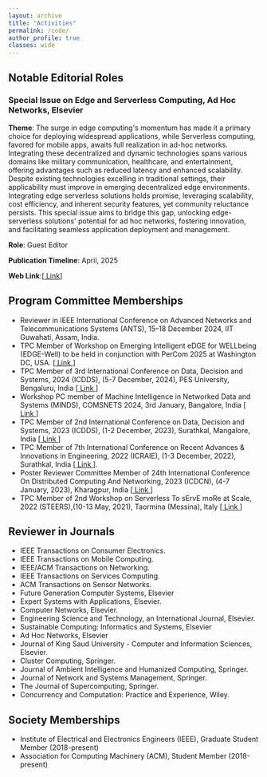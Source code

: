 ```yaml
---
layout: archive
title: "Activities"
permalink: /code/
author_profile: true
classes: wide
---
```

## Notable Editorial Roles
### Special Issue on Edge and Serverless Computing, Ad Hoc Networks, Elsevier 
 **Theme**: The surge in edge computing's momentum has made it a primary choice for deploying widespread applications, while Serverless computing, favored for mobile apps, awaits full realization in ad-hoc networks. Integrating these decentralized and dynamic technologies spans various domains like military communication, healthcare, and entertainment, offering advantages such as reduced latency and enhanced scalability. Despite existing technologies excelling in traditional settings, their applicability must improve in emerging decentralized edge environments. Integrating edge serverless solutions holds promise, leveraging scalability, cost efficiency, and inherent security features, yet community reluctance persists. This special issue aims to bridge this gap, unlocking edge-serverless solutions' potential for ad hoc networks, fostering innovation, and facilitating seamless application deployment and management.

**Role**: Guest Editor

**Publication Timeline**: April, 2025

**Web Link**:[<a href="https://www.sciencedirect.com/journal/ad-hoc-networks/about/call-for-papers#special-issue-on-edge-and-serverless-computing"> Link</a>]

## Program Committee Memberships
<ul>
	<li>
		Reviewer in IEEE International Conference on Advanced Networks and Telecommunications Systems (ANTS), 15–18 December 2024, IIT Guwahati, Assam, India.
	</li>
	<li>
		TPC Member of Workshop on Emerging Intelligent eDGE for WELLbeing (EDGE-Well) to be held in conjunction with PerCom 2025 at Washington DC, USA. [<a href="https://sites.google.com/view/edge-well-2025/"> Link </a>]
	</li>
	<li>
		TPC Member of 3rd International Conference on Data, Decision and Systems, 2024 (ICDDS), (5-7 December, 2024), PES University, Bengaluru, India [<a href="https://icdds.org/"> Link </a>]
	</li>
	<li>
		Workshop PC member of Machine Intelligence in Networked Data and Systems (MINDS), COMSNETS 2024, 3rd January, Bangalore, India [<a href="https://www.comsnets.org/minds_workshop.html"> Link </a>]
	</li>
	<li>
		TPC Member of 2nd International Conference on Data, Decision and Systems, 2023 (ICDDS), (1-2 December, 2023), Surathkal, Mangalore, India [<a href="https://icdds.org"> Link </a>]
	</li>
	<li>
		TPC Member of 7th International Conference on Recent Advances & Innovations in Engineering, 2022 (ICRAIE), (1-3 December, 2022), Surathkal, India [<a href="https://icraie.nitk.ac.in/progTechComm.html"> Link </a>].
	</li> 
	<li>
		Poster Reviewer Committee Member of 24th International Conference On Distributed Computing And Networking, 2023 (ICDCN), (4-7 January, 2023), Kharagpur, India [<a href="https://cse.iitkgp.ac.in/conf/ICDCN23/posters.html"> Link </a>]
	</li>
	<li>
		TPC Member of 2nd Workshop on Serverless To sErvE moRe at Scale, 2022 (STEERS),(10-13 May, 2021), Taormina (Messina), Italy [<a href="http://www.steers.iitkgp.ac.in/committee"> Link </a>]
	</li>
</ul>


## Reviewer in Journals
<ul>
	<li>
		IEEE Transactions on Consumer Electronics.
	</li>
	<li>
		IEEE Transactions on Mobile Computing.
	</li>
	<li>
		IEEE/ACM Transactions on Networking.
	</li>
	<li>
		IEEE Transactions on Services Computing.
	</li>
	<li>
		ACM Transactions on Sensor Networks.
	</li>
	<li>
		Future Generation Computer Systems, Elsevier
	</li>
	<li>
		Expert Systems with Applications, Elsevier.
	</li> 
	<li>
		Computer Networks, Elsevier.
	</li>
	<li>
		Engineering Science and Technology, an International Journal, Elsevier.
	</li>
	<li>
		Sustainable Computing: Informatics and Systems, Elsevier
	</li>
	<li>
		Ad Hoc Networks, Elsevier
	</li>
	<li>
		Journal of King Saud University - Computer and Information Sciences, Elsevier.
	</li>
	<li>
		Cluster Computing, Springer.
	</li>
	<li>
		Journal of Ambient Intelligence and Humanized Computing, Springer.
	</li>
	<li>
		Journal of Network and Systems Management, Springer.
	</li>
	<li>
		The Journal of Supercomputing, Springer.
	</li>
	<li>
		Concurrency and Computation: Practice and Experience, Wiley.
	</li>
</ul>

## Society Memberships
<ul>
	<li>
		Institute of Electrical and Electronics Engineers (IEEE), Graduate Student Member (2018-present)
	</li> 
	<li>
		Association for Computing Machinery (ACM), Student Member (2018-present)
	</li>
</ul>